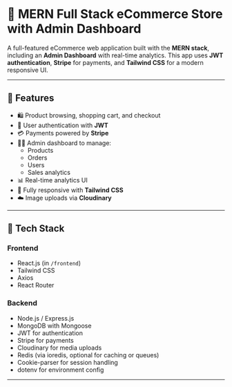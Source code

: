 # 🛒 MERN Full Stack eCommerce Store with Admin Dashboard

A full-featured eCommerce web application built with the **MERN stack**, including an **Admin Dashboard** with real-time analytics. This app uses **JWT authentication**, **Stripe** for payments, and **Tailwind CSS** for a modern responsive UI.

---

## 🚀 Features

- 🛍️ Product browsing, shopping cart, and checkout
- 🔐 User authentication with **JWT**
- 💳 Payments powered by **Stripe**
- 🧑‍💼 Admin dashboard to manage:
  - Products
  - Orders
  - Users
  - Sales analytics
- 📊 Real-time analytics UI
- 📱 Fully responsive with **Tailwind CSS**
- ☁️ Image uploads via **Cloudinary**

---

## 🧱 Tech Stack

### Frontend
- React.js (in `/frontend`)
- Tailwind CSS
- Axios
- React Router

### Backend
- Node.js / Express.js
- MongoDB with Mongoose
- JWT for authentication
- Stripe for payments
- Cloudinary for media uploads
- Redis (via ioredis, optional for caching or queues)
- Cookie-parser for session handling
- dotenv for environment config

---
